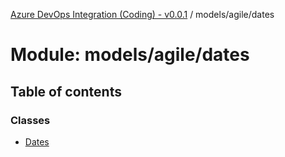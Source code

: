 [Azure DevOps Integration (Coding) - v0.0.1](../README.md) / models/agile/dates

# Module: models/agile/dates

## Table of contents

### Classes

- [Dates](../classes/models_agile_dates.Dates.md)
